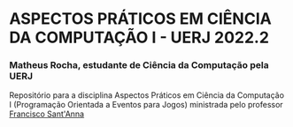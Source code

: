 # ASPECTOS PRÁTICOS EM CIÊNCIA DA COMPUTAÇÃO I - UERJ 2022.2
### Matheus Rocha, estudante de Ciência da Computação pela UERJ
Repositório para a disciplina Aspectos Práticos em Ciência da Computação I (Programação Orientada a Eventos para Jogos) ministrada pelo professor [Francisco Sant'Anna](https://github.com/fsantanna-uerj)
